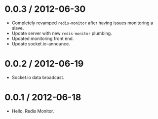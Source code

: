 
0.0.3 / 2012-06-30
==================

  * Completely revamped `redis-monitor` after having issues monitoring a slave.
  * Update server with new `redis-monitor` plumbing.
  * Updated monitoring front end.
  * Update socket.io-announce.

0.0.2 / 2012-06-19
==================

  * Socket.io data broadcast.

0.0.1 / 2012-06-18
==================

  * Hello, Redis Monitor.

